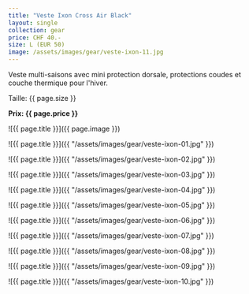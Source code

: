 ```yaml
---
title: "Veste Ixon Cross Air Black"
layout: single
collection: gear
price: CHF 40.-
size: L (EUR 50)
image: /assets/images/gear/veste-ixon-11.jpg
---
```


Veste multi-saisons avec mini protection dorsale, protections coudes et
couche thermique pour l'hiver.

Taille: {{ page.size }}

**Prix: {{ page.price }}**

![{{ page.title }}]({{ page.image }})

![{{ page.title }}]({{ "/assets/images/gear/veste-ixon-01.jpg" }})

![{{ page.title }}]({{ "/assets/images/gear/veste-ixon-02.jpg" }})

![{{ page.title }}]({{ "/assets/images/gear/veste-ixon-03.jpg" }})

![{{ page.title }}]({{ "/assets/images/gear/veste-ixon-04.jpg" }})

![{{ page.title }}]({{ "/assets/images/gear/veste-ixon-05.jpg" }})

![{{ page.title }}]({{ "/assets/images/gear/veste-ixon-06.jpg" }})

![{{ page.title }}]({{ "/assets/images/gear/veste-ixon-07.jpg" }})

![{{ page.title }}]({{ "/assets/images/gear/veste-ixon-08.jpg" }})

![{{ page.title }}]({{ "/assets/images/gear/veste-ixon-09.jpg" }})

![{{ page.title }}]({{ "/assets/images/gear/veste-ixon-10.jpg" }})
